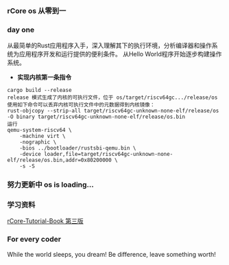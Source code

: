 ### rCore os 从零到一

### day one
从最简单的Rust应用程序入手，深入理解其下的执行环境，分析编译器和操作系统为应用程序开发和运行提供的便利条件。
从Hello World程序开始逐步构建操作系统。
- **实现内核第一条指令**
```
cargo build --release
release 模式生成了内核的可执行文件，位于 os/target/riscv64gc.../release/os
使用如下命令可以丢弃内核可执行文件中的元数据得到内核镜像：
rust-objcopy --strip-all target/riscv64gc-unknown-none-elf/release/os -O binary target/riscv64gc-unknown-none-elf/release/os.bin
运行
qemu-system-riscv64 \
    -machine virt \
    -nographic \
    -bios ../bootloader/rustsbi-qemu.bin \
    -device loader,file=target/riscv64gc-unknown-none-elf/release/os.bin,addr=0x80200000 \
    -s -S
```
### 努力更新中 os is loading...

### 学习资料
[rCore-Tutorial-Book 第三版](https://rcore-os.cn/rCore-Tutorial-Book-v3/)
### For every coder
While the world sleeps, you dream!
Be difference, leave something worth!
